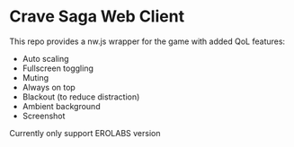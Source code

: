 # Crave Saga Web Client

This repo provides a nw.js wrapper for the game with added QoL features:

* Auto scaling
* Fullscreen toggling
* Muting
* Always on top
* Blackout (to reduce distraction)
* Ambient background
* Screenshot

Currently only support EROLABS version
